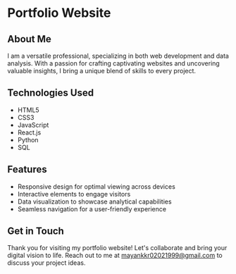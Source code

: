 # Portfolio Website

## About Me
I am a versatile professional, specializing in both web development and data analysis. With a passion for crafting captivating websites and uncovering valuable insights, I bring a unique blend of skills to every project.

## Technologies Used
- HTML5
- CSS3
- JavaScript
- React.js
- Python
- SQL

## Features
- Responsive design for optimal viewing across devices
- Interactive elements to engage visitors
- Data visualization to showcase analytical capabilities
- Seamless navigation for a user-friendly experience

## Get in Touch
Thank you for visiting my portfolio website! Let's collaborate and bring your digital vision to life. Reach out to me at [mayankkr02021999@gmail.com](mailto:your@email.com) to discuss your project ideas.
